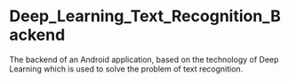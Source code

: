 # Deep_Learning_Text_Recognition_Backend
The backend of an Android application, based on the technology of Deep Learning which is used to solve the problem of text recognition.
